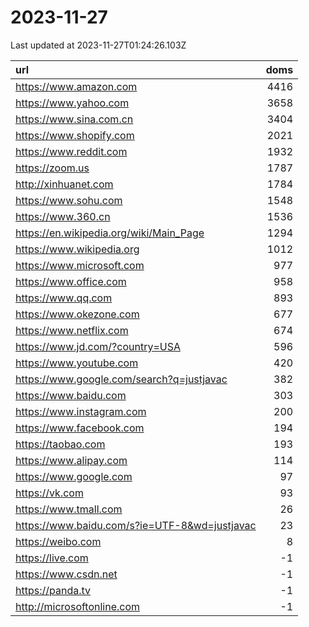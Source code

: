 # 2023-11-27

<!-- BEGIN -->
Last updated at 2023-11-27T01:24:26.103Z

url | doms
:- | -:
https://www.amazon.com | 4416
https://www.yahoo.com | 3658
https://www.sina.com.cn | 3404
https://www.shopify.com | 2021
https://www.reddit.com | 1932
https://zoom.us | 1787
http://xinhuanet.com | 1784
https://www.sohu.com | 1548
https://www.360.cn | 1536
https://en.wikipedia.org/wiki/Main_Page | 1294
https://www.wikipedia.org | 1012
https://www.microsoft.com | 977
https://www.office.com | 958
https://www.qq.com | 893
https://www.okezone.com | 677
https://www.netflix.com | 674
https://www.jd.com/?country=USA | 596
https://www.youtube.com | 420
https://www.google.com/search?q=justjavac | 382
https://www.baidu.com | 303
https://www.instagram.com | 200
https://www.facebook.com | 194
https://taobao.com | 193
https://www.alipay.com | 114
https://www.google.com | 97
https://vk.com | 93
https://www.tmall.com | 26
https://www.baidu.com/s?ie=UTF-8&wd=justjavac | 23
https://weibo.com | 8
https://live.com | -1
https://www.csdn.net | -1
https://panda.tv | -1
http://microsoftonline.com | -1
<!-- END -->
